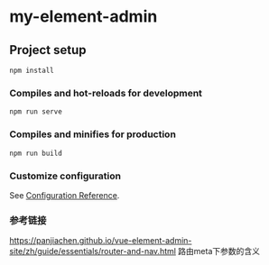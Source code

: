 # my-element-admin

## Project setup
```
npm install
```

### Compiles and hot-reloads for development
```
npm run serve
```

### Compiles and minifies for production
```
npm run build
```

### Customize configuration
See [Configuration Reference](https://cli.vuejs.org/config/).


### 参考链接
https://panjiachen.github.io/vue-element-admin-site/zh/guide/essentials/router-and-nav.html 路由meta下参数的含义
